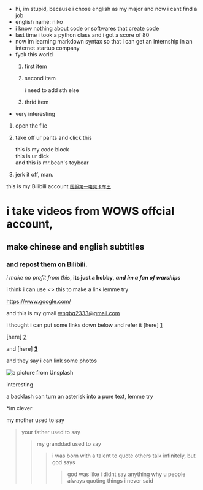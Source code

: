 - hi, im stupid, because i chose english as my major and now i cant find a job
- english name: niko
- i know nothing about code or softwares that create code
- last time i took a python class and i got a score of 80
- now im learning markdown syntax so that i can get an internship in an internet startup company
- fyck this world
  1. first item
  2. second item
     
      i need to add sth else
     
  3. thrid item
- very interesting
1. open the file
2. take off ur pants and click this

    this is my code block  
    this is ur dick  
    and this is mr.bean's toybear
3. jerk it off, man.

this is my Bilibili account [`国服第一电竞卡车王`](https://space.bilibili.com/321958522?spm_id_from=333.1007.0.0 "dont click it it s got virus implanted in this link")

# i take videos from WOWS offcial account,  

## make chinese and english subtitles  

### and repost them on Bilibili.  

*i make no profit from this*, **its just a hobby**, ***and im a fan of warships***  

i think i can use <> this to make a link lemme try  

<https://www.google.com/>  

and this is my gmail <wngbq2333@gmail.com>

i thought i can put some links down below and refer it [here] [1]  

[here] [2]  

and [here] **[3]**  

and they say i can link some photos  

![a picture from Unsplash](https://th.bing.com/th/id/OIP.oBQbv3ppTXRXuoW2gvDhzQHaJZ?rs=1&pid=ImgDetMain 'dadada')  

interesting  

a backlash can turn an asterisk into a pure text, lemme try  

\*im clever  

my mother used to say
> your father used to say
> > my granddad used to say
> > > i was born with a talent to quote others talk infinitely, but god says
> > > > god was like i didnt say anything why u people always quoting things i never said


[1]: <http://www.baidu.com> '这是百度'  
[2]: <https://news.163.com/> '这是网易新闻'
[3]: <https://chatgpt.com/> 'this is chatGPT'
